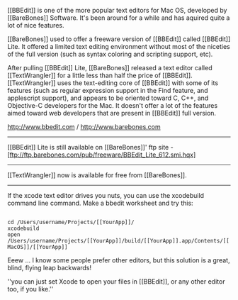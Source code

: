 

[[BBEdit]] is one of the more popular text editors for Mac OS, developed by [[BareBones]] Software. It's been around for a while and has aquired quite a lot of nice features.

[[BareBones]] used to offer a freeware version of [[BBEdit]] called [[BBEdit]] Lite.  It offered a limited text editing environment without most of the niceties of the full version (such as syntax coloring and scripting support, etc).

After pulling [[BBEdit]] Lite, [[BareBones]] released a text editor called [[TextWrangler]] for a little less than half the price of [[BBEdit]].  [[TextWrangler]] uses the text-editing core of [[BBEdit]] with some of its features (such as regular expression support in the Find feature, and applescript support), and appears to be oriented toward C, C++, and Objective-C developers for the Mac.  It doesn't offer a lot of the features aimed toward web developers that are present in [[BBEdit]] full version.

http://www.bbedit.com / http://www.barebones.com

----

[[BBEdit]] Lite is still available on [[BareBones]]' ftp site - [ftp://ftp.barebones.com/pub/freeware/BBEdit_Lite_612.smi.hqx]

----

[[TextWrangler]] now is available for free from [[BareBones]].

----

If the xcode text editor drives you nuts, you can use the xcodebuild command line command.  Make a bbedit worksheet and try this:

<code>
cd /Users/username/Projects/[[YourApp]]/
xcodebuild
open /Users/username/Projects/[[YourApp]]/build/[[YourApp]].app/Contents/[[MacOS]]/[[YourApp]]
</code>

Eeew ... I know some people prefer other editors, but this solution is a great, blind, flying leap backwards!

''you can just set Xcode to open your files in [[BBEdit]], or any other editor too, if you like.''